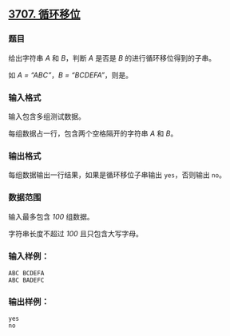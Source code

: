 ## [3707. 循环移位](https://www.acwing.com/problem/content/3710/)

### 题目

给出字符串 *A* 和 *B*，判断 *A* 是否是 *B* 的进行循环移位得到的子串。

如 *A = “ABC”*，*B = “BCDEFA”*，则是。

### 输入格式

输入包含多组测试数据。

每组数据占一行，包含两个空格隔开的字符串 *A* 和 *B*。

### 输出格式

每组数据输出一行结果，如果是循环移位子串输出 `yes`，否则输出 `no`。

### 数据范围

输入最多包含 *100* 组数据。

字符串长度不超过 *100* 且只包含大写字母。

### 输入样例：

```
ABC BCDEFA
ABC BADEFC
```

### 输出样例：

```
yes
no
```
